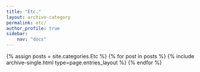```yaml
---
title: "Etc."
layout: archive-category
permalink: etc/
author_profile: true
sidebar:
    nav: "docs"    
---
```


{% assign posts = site.categories.Etc %}
{% for post in posts %} {% include archive-single.html type=page.entries_layout %} {% endfor %}
